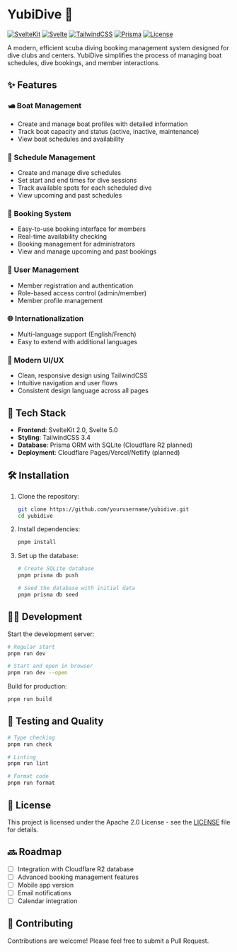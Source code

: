 # YubiDive 🤿

[![SvelteKit](https://img.shields.io/badge/SvelteKit-2.0.0-FF3E00.svg)](https://kit.svelte.dev/)
[![Svelte](https://img.shields.io/badge/Svelte-5.0.0-FF3E00.svg)](https://svelte.dev/)
[![TailwindCSS](https://img.shields.io/badge/TailwindCSS-3.4.15-38B2AC.svg)](https://tailwindcss.com/)
[![Prisma](https://img.shields.io/badge/Prisma-5.22.0-2D3748.svg)](https://www.prisma.io/)
[![License](https://img.shields.io/badge/License-Apache%202.0-blue.svg)](LICENSE)

A modern, efficient scuba diving booking management system designed for dive clubs and centers. YubiDive simplifies the process of managing boat schedules, dive bookings, and member interactions.

## ✨ Features

### 🛥️ Boat Management

- Create and manage boat profiles with detailed information
- Track boat capacity and status (active, inactive, maintenance)
- View boat schedules and availability

### 📅 Schedule Management

- Create and manage dive schedules
- Set start and end times for dive sessions
- Track available spots for each scheduled dive
- View upcoming and past schedules

### 🎫 Booking System

- Easy-to-use booking interface for members
- Real-time availability checking
- Booking management for administrators
- View and manage upcoming and past bookings

### 👥 User Management

- Member registration and authentication
- Role-based access control (admin/member)
- Member profile management

### 🌐 Internationalization

- Multi-language support (English/French)
- Easy to extend with additional languages

### 💅 Modern UI/UX

- Clean, responsive design using TailwindCSS
- Intuitive navigation and user flows
- Consistent design language across all pages

## 🚀 Tech Stack

- **Frontend**: SvelteKit 2.0, Svelte 5.0
- **Styling**: TailwindCSS 3.4
- **Database**: Prisma ORM with SQLite (Cloudflare R2 planned)
- **Deployment**: Cloudflare Pages/Vercel/Netlify (planned)

## 🛠️ Installation

1. Clone the repository:

    ```bash
    git clone https://github.com/yourusername/yubidive.git
    cd yubidive
    ```

2. Install dependencies:

    ```bash
    pnpm install
    ```

3. Set up the database:

    ```bash
    # Create SQLite database
    pnpm prisma db push

    # Seed the database with initial data
    pnpm prisma db seed
    ```

## 🏃‍♂️ Development

Start the development server:

```bash
# Regular start
pnpm run dev

# Start and open in browser
pnpm run dev --open
```

Build for production:

```bash
pnpm run build
```

## 🧪 Testing and Quality

```bash
# Type checking
pnpm run check

# Linting
pnpm run lint

# Format code
pnpm run format
```

## 📝 License

This project is licensed under the Apache 2.0 License - see the [LICENSE](LICENSE) file for details.

## 🔜 Roadmap

- [ ] Integration with Cloudflare R2 database
- [ ] Advanced booking management features
- [ ] Mobile app version
- [ ] Email notifications
- [ ] Calendar integration

## 🤝 Contributing

Contributions are welcome! Please feel free to submit a Pull Request.

